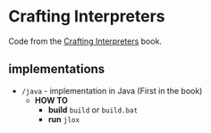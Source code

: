 # Crafting Interpreters
Code from the [Crafting Interpreters](https://craftinginterpreters.com/) book.

## implementations
- `/java` - implementation in Java (First in the book)
  - **HOW TO**
    - **build** `build` or `build.bat`
    - **run** `jlox`